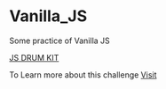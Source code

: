 # Vanilla_JS
Some practice of Vanilla JS 


[JS DRUM KIT](https://sumit-budhiraja.github.io/Vanilla_JS/01%20-%20JavaScript%20Drum%20Kit/index.html)


To Learn more about this challenge
[Visit](https://javascript30.com/)
